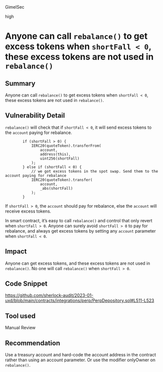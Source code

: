 GimelSec

high

# Anyone can call `rebalance()` to get excess tokens when `shortFall < 0`, these excess tokens are not used in `rebalance()`

## Summary

Anyone can call `rebalance()` to get excess tokens when `shortFall < 0`, these excess tokens are not used in `rebalance()`.

## Vulnerability Detail

`rebalance()` will check that if `shortFall < 0`, it will send excess tokens to the `account` paying for rebalance.

```solidity
        if (shortFall > 0) {
            IERC20(quoteToken).transferFrom(
                account,
                address(this),
                uint256(shortFall)
            );
        } else if (shortFall < 0) {
            // we got excess tokens in the spot swap. Send them to the account paying for rebalance
            IERC20(quoteToken).transfer(
                account,
                _abs(shortFall)
            );
        }
```

If `shortFall > 0`, the `account` should pay for rebalance, else the `account` will receive excess tokens.

In smart contract, it’s easy to call `rebalance()` and control that only revert when `shortFall > 0`. Anyone can surely avoid `shortFall > 0` to pay for rebalance, and always get excess tokens by setting any `account` parameter when `shortFall < 0`.

## Impact

Anyone can get excess tokens, and these excess tokens are not used in `rebalance()`. No one will call `rebalance()` when `shortFall > 0`.

## Code Snippet

https://github.com/sherlock-audit/2023-01-uxd/blob/main/contracts/integrations/perp/PerpDepository.sol#L511-L523

## Tool used

Manual Review

## Recommendation

Use a treasury account and hard-code the account address in the contract rather than using an account parameter.
Or use the modifier onlyOwner on `rebalance()`.
